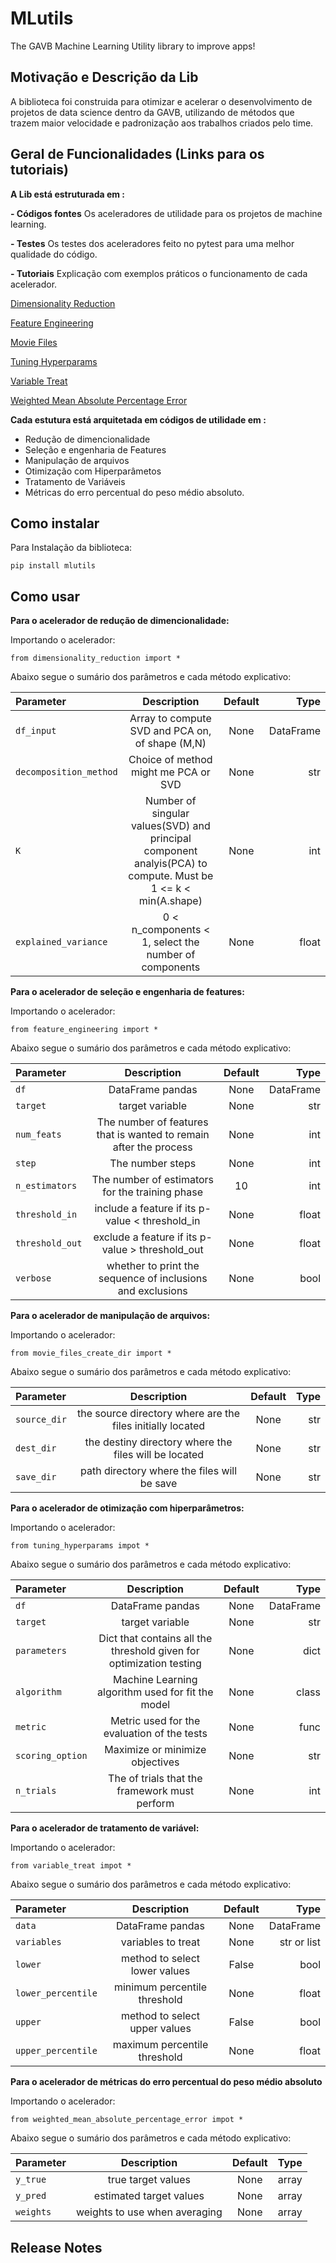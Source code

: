 # **MLutils**
The GAVB Machine Learning Utility library to improve apps!


## **Motivação e Descrição da Lib**

A biblioteca foi construida para otimizar e acelerar o desenvolvimento de projetos de data science dentro da GAVB, utilizando de métodos que trazem maior velocidade e padronização aos trabalhos criados pelo time.


## **Geral de Funcionalidades (Links para os tutoriais)**

**A Lib está estruturada em :**

**- Códigos fontes**
Os aceleradores de utilidade para os projetos de machine learning.

**- Testes**
Os testes dos aceleradores feito no pytest para uma melhor qualidade do código.

**- Tutoriais**
Explicação com exemplos práticos o funcionamento de cada acelerador.

[Dimensionality Reduction](https://github.com/GAVB-SERVICOS/mlutils/blob/feature/diego/tutorial/tutorial_dimensionality_reduction.ipynb)

[Feature Engineering](https://github.com/GAVB-SERVICOS/mlutils/blob/feature/diego/tutorial/test_tutorial_feature_engineering_regression_hyperparams_tuning.ipynb)

[Movie Files](https://github.com/GAVB-SERVICOS/mlutils/blob/feature/diego/tutorial/tutorial_movie_files_create_dir.ipynb)

[Tuning Hyperparams](https://github.com/GAVB-SERVICOS/mlutils/blob/feature/diego/tutorial/tutorial_tuning_hyperparams.ipynb)

[Variable Treat](https://github.com/GAVB-SERVICOS/mlutils/blob/feature/diego/tutorial/tutorial_variable_treat.ipynb)

[Weighted Mean Absolute Percentage Error](https://github.com/GAVB-SERVICOS/mlutils/blob/feature/diego/tutorial/tutorial_weighted_mean_absolute_percentage_error.ipynb)


**Cada estutura está arquitetada em códigos de utilidade em :**
 
 - Redução de dimencionalidade
 - Seleção e engenharia de Features
 - Manipulação de arquivos
 - Otimização com Hiperparâmetos
 - Tratamento de Variáveis
 - Métricas do erro percentual do peso médio absoluto.


## **Como instalar**

Para Instalação da biblioteca:
```
pip install mlutils
```

## **Como usar**

**Para o acelerador de redução de dimencionalidade:**

Importando o acelerador:

```
from dimensionality_reduction import *

```
Abaixo segue o sumário dos parâmetros e cada método explicativo:



|   Parameter   |  Description  |    Default    |    Type    |
| :---         |     :---:      |         :---: |        ---:|
| `df_input`   | Array to compute SVD and PCA on, of shape (M,N)  | None  | DataFrame |
| `decomposition_method` | Choice of method might me PCA or SVD | None |    str    |
| `K` | Number of singular values(SVD) and principal component analyis(PCA) to compute. Must be 1 <= k < min(A.shape) | None |    int    |
| `explained_variance` | 0 < n_components < 1, select the number of components| None |   float   |   


**Para o acelerador de seleção e engenharia de features:**

Importando o acelerador:

```
from feature_engineering import *

```

Abaixo segue o sumário dos parâmetros e cada método explicativo:



|   Parameter   |  Description  |    Default    |    Type    |
| :---         |     :---:      |         :---: |        ---:|
| `df`   | DataFrame pandas  | None  | DataFrame |
| `target` | target variable | None |    str    |
| `num_feats` | The number of features that is wanted to remain after the process | None |    int    |
| `step` | The number steps| None |   int   | 
| `n_estimators` | The number of estimators for the training phase | 10 |   int   |
| `threshold_in` | include a feature if its p-value < threshold_in | None |   float   |
| `threshold_out` | exclude a feature if its p-value > threshold_out | None |   float   |
| `verbose` | whether to print the sequence of inclusions and exclusions | None |   bool   |



**Para o acelerador de manipulação de arquivos:**

Importando o acelerador:

```
from movie_files_create_dir import *

```

Abaixo segue o sumário dos parâmetros e cada método explicativo:



|   Parameter   |  Description  |    Default    |    Type    |
| :---         |     :---:      |         :---: |        ---:|
| `source_dir`   | the source directory where are the files initially located | None  | str |
| `dest_dir` | the destiny directory where the files will be located | None |    str    |
| `save_dir` | path directory where the files will be save | None |    str    |




**Para o acelerador de otimização com hiperparâmetros:**

Importando o acelerador:

```
from tuning_hyperparams impot *

```

Abaixo segue o sumário dos parâmetros e cada método explicativo:



|   Parameter   |  Description  |    Default    |    Type    |
| :---         |     :---:      |         :---: |        ---:|
| `df`   | DataFrame pandas  | None  | DataFrame |
| `target` | target variable | None |    str    |
| `parameters` | Dict that contains all the threshold given for optimization testing | None |    dict    |
| `algorithm` | Machine Learning algorithm used for fit the model| None |   class   | 
| `metric` | Metric used for the evaluation of the tests | None |   func   |
| `scoring_option` | Maximize or minimize objectives | None |   str   |
| `n_trials` | The of trials that the framework must perform | None |   int   |



**Para o acelerador de tratamento de variável:**

Importando o acelerador:

```
from variable_treat impot *

```

Abaixo segue o sumário dos parâmetros e cada método explicativo:



|   Parameter   |  Description  |    Default    |    Type    |
| :---         |     :---:      |         :---: |        ---:|
| `data`   | DataFrame pandas  | None  | DataFrame |
| `variables` | variables to treat | None |    str or list    |
| `lower` | method to select lower values | False |    bool    |
| `lower_percentile` | minimum percentile threshold | None |   float   | 
| `upper` | method to select upper values | False |   bool   |
| `upper_percentile` | maximum percentile threshold | None |   float   |



**Para o acelerador de métricas do erro percentual do peso médio absoluto**

Importando o acelerador:

```
from weighted_mean_absolute_percentage_error impot *

```

Abaixo segue o sumário dos parâmetros e cada método explicativo:



|   Parameter   |  Description  |    Default    |    Type    |
| :---         |     :---:      |         :---: |        ---:|
| `y_true`   | true target values  | None  | array |
| `y_pred` | estimated target values | None |    array    |
| `weights` | weights to use when averaging |  None  |    array    |







## **Release Notes**



